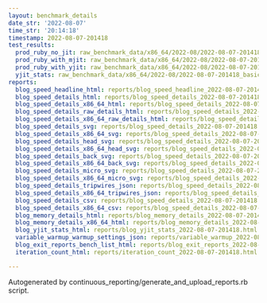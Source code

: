 ```yaml
---
layout: benchmark_details
date_str: '2022-08-07'
time_str: '20:14:18'
timestamp: 2022-08-07-201418
test_results:
  prod_ruby_no_jit: raw_benchmark_data/x86_64/2022-08/2022-08-07-201418_basic_benchmark_prod_ruby_no_jit.json
  prod_ruby_with_mjit: raw_benchmark_data/x86_64/2022-08/2022-08-07-201418_basic_benchmark_prod_ruby_with_mjit.json
  prod_ruby_with_yjit: raw_benchmark_data/x86_64/2022-08/2022-08-07-201418_basic_benchmark_prod_ruby_with_yjit.json
  yjit_stats: raw_benchmark_data/x86_64/2022-08/2022-08-07-201418_basic_benchmark_yjit_stats.json
reports:
  blog_speed_headline_html: reports/blog_speed_headline_2022-08-07-201418.html
  blog_speed_details_html: reports/blog_speed_details_2022-08-07-201418.html
  blog_speed_details_x86_64_html: reports/blog_speed_details_2022-08-07-201418.x86_64.html
  blog_speed_details_raw_details_html: reports/blog_speed_details_2022-08-07-201418.raw_details.html
  blog_speed_details_x86_64_raw_details_html: reports/blog_speed_details_2022-08-07-201418.x86_64.raw_details.html
  blog_speed_details_svg: reports/blog_speed_details_2022-08-07-201418.svg
  blog_speed_details_x86_64_svg: reports/blog_speed_details_2022-08-07-201418.x86_64.svg
  blog_speed_details_head_svg: reports/blog_speed_details_2022-08-07-201418.head.svg
  blog_speed_details_x86_64_head_svg: reports/blog_speed_details_2022-08-07-201418.x86_64.head.svg
  blog_speed_details_back_svg: reports/blog_speed_details_2022-08-07-201418.back.svg
  blog_speed_details_x86_64_back_svg: reports/blog_speed_details_2022-08-07-201418.x86_64.back.svg
  blog_speed_details_micro_svg: reports/blog_speed_details_2022-08-07-201418.micro.svg
  blog_speed_details_x86_64_micro_svg: reports/blog_speed_details_2022-08-07-201418.x86_64.micro.svg
  blog_speed_details_tripwires_json: reports/blog_speed_details_2022-08-07-201418.tripwires.json
  blog_speed_details_x86_64_tripwires_json: reports/blog_speed_details_2022-08-07-201418.x86_64.tripwires.json
  blog_speed_details_csv: reports/blog_speed_details_2022-08-07-201418.csv
  blog_speed_details_x86_64_csv: reports/blog_speed_details_2022-08-07-201418.x86_64.csv
  blog_memory_details_html: reports/blog_memory_details_2022-08-07-201418.html
  blog_memory_details_x86_64_html: reports/blog_memory_details_2022-08-07-201418.x86_64.html
  blog_yjit_stats_html: reports/blog_yjit_stats_2022-08-07-201418.html
  variable_warmup_warmup_settings_json: reports/variable_warmup_2022-08-07-201418.warmup_settings.json
  blog_exit_reports_bench_list_html: reports/blog_exit_reports_2022-08-07-201418.bench_list.html
  iteration_count_html: reports/iteration_count_2022-08-07-201418.html

---
```

Autogenerated by continuous_reporting/generate_and_upload_reports.rb script.
